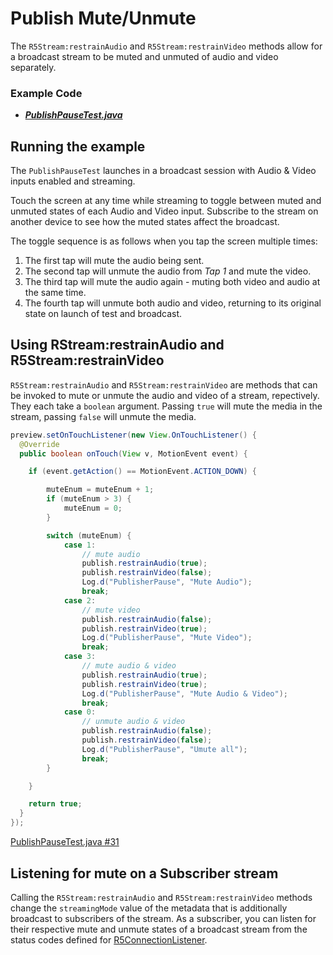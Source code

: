 # Publish Mute/Unmute

The `R5Stream:restrainAudio` and `R5Stream:restrainVideo` methods allow for a broadcast stream to be muted and unmuted of audio and video separately.

### Example Code

- ***[PublishPauseTest.java](PublishPauseTest.java)***

## Running the example

The `PublishPauseTest` launches in a broadcast session with Audio & Video inputs enabled and streaming.

Touch the screen at any time while streaming to toggle between muted and unmuted states of each Audio and Video input. Subscribe to the stream on another device to see how the muted states affect the broadcast.

The toggle sequence is as follows when you tap the screen multiple times:

1. The first tap will mute the audio being sent.
2. The second tap will unmute the audio from _Tap 1_ and mute the video.
3. The third tap will mute the audio again - muting both video and audio at the same time.
4. The fourth tap will unmute both audio and video, returning to its original state on launch of test and broadcast.

## Using RStream:restrainAudio and R5Stream:restrainVideo

`R5Stream:restrainAudio` and `R5Stream:restrainVideo` are methods that can be invoked to mute or unmute the audio and video of a stream, repectively. They each take a `boolean` argument. Passing `true` will mute the media in the stream, passing `false` will unmute the media.

```java
preview.setOnTouchListener(new View.OnTouchListener() {
  @Override
  public boolean onTouch(View v, MotionEvent event) {

    if (event.getAction() == MotionEvent.ACTION_DOWN) {

        muteEnum = muteEnum + 1;
        if (muteEnum > 3) {
            muteEnum = 0;
        }

        switch (muteEnum) {
            case 1:
                // mute audio
                publish.restrainAudio(true);
                publish.restrainVideo(false);
                Log.d("PublisherPause", "Mute Audio");
                break;
            case 2:
                // mute video
                publish.restrainAudio(false);
                publish.restrainVideo(true);
                Log.d("PublisherPause", "Mute Video");
                break;
            case 3:
                // mute audio & video
                publish.restrainAudio(true);
                publish.restrainVideo(true);
                Log.d("PublisherPause", "Mute Audio & Video");
                break;
            case 0:
                // unmute audio & video
                publish.restrainAudio(false);
                publish.restrainVideo(false);
                Log.d("PublisherPause", "Umute all");
                break;
        }

    }

    return true;
  }
});
```

[PublishPauseTest.java #31](PublishPauseTest.javat#L31)

## Listening for mute on a Subscriber stream

Calling the `R5Stream:restrainAudio` and `R5Stream:restrainVideo` methods change the `streamingMode` value of the metadata that is additionally broadcast to subscribers of the stream. As a subscriber, you can listen for their respective mute and unmute states of a broadcast stream from the status codes defined for [R5ConnectionListener](https://www.red5pro.com/docs/static/android-streaming/interfacecom_1_1red5pro_1_1streaming_1_1event_1_1_r5_connection_listener.html).

